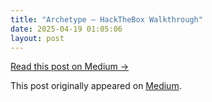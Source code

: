 ```yaml
---
title: "Archetype — HackTheBox Walkthrough"
date: 2025-04-19 01:05:06
layout: post
---
```


[Read this post on Medium →](https://medium.com/@dazzled_mint_wildebeest_745/archetype-hackthebox-walkthrough-c7470cf6b556?source=rss-9499e60cb547------2)

This post originally appeared on [Medium](https://medium.com/@dazzled_mint_wildebeest_745/archetype-hackthebox-walkthrough-c7470cf6b556?source=rss-9499e60cb547------2).
